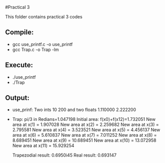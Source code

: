 
#Practical 3

This folder contains practical 3 codes

## Compile:

* gcc use_printf.c -o use_printf
* gcc Trap.c -o Trap -lm

## Execute:

* ./use_printf
* ./Trap

## Output:

* use_prinf:
  Two ints 10 200 and two floats 1.110000 2.222200

* Trap:
  pi/3 in Redians=1.047198
  Initial area: f(x0)+f(x12)=1.732051
  New area at x(1) = 1.907028
  New area at x(2) = 2.259682
  New area at x(3) = 2.795581
  New area at x(4) = 3.523521
  New area at x(5) = 4.456137
  New area at x(6) = 5.610837
  New area at x(7) = 7.011252
  New area at x(8) = 8.689451
  New area at x(9) = 10.689451
  New area at x(10) = 13.072958
  New area at x(11) = 15.929254

  Trapezodial result: 0.6950i45
  Real result: 0.693147

